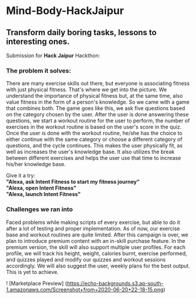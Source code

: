 # Mind-Body-HackJaipur
## Transform daily boring tasks, lessons to interesting ones.

Submission for <b>Hack Jaipur</b> Hackthon:

### The problem it solves:

There are many exercise skills out there, but everyone is associating fitness with just physical fitness. That's where we get into the picture. We understand the importance of physical fitness but, at the same time, also value fitness in the form of a person's knowledge. So we came with a game that combines both. The game goes like this, we ask five questions based on the category chosen by the user. After the user is done answering these questions, we start a workout routine for the user to perform, the number of exercises in the workout routine is based on the user's score in the quiz. Once the user is done with the workout routine, he/she has the choice to either continue with the same category or choose a different category of questions, and the cycle continues. This makes the user physically fit, as well as increases the user's knowledge base. It also utilizes the break between different exercises and helps the user use that time to increase his/her knowledge base.

Give it a try:    
<b>"Alexa, ask Intent Fitness to start my fitness journey"</b>  
<b>"Alexa, open Intent Fitness"</b>   
<b>"Alexa, launch Intent Fitness"</b>   

### Challenges we ran into

Faced problems while making scripts of every exercise, but able to do it after a lot of testing and proper implementation. As of now, our exercise base and workout routines are quite limited. After this campaign is over, we plan to introduce premium content with an in-skill purchase feature. In the premium version, the skill will also support multiple user profiles. For each profile, we will track his height, weight, calories burnt, exercise performed, and quizzes played and modify our quizzes and workout sessions accordingly. We will also suggest the user, weekly plans for the best output.
This is yet to achieve.

! [Marketplace Preview] (https://echo-backgrounds.s3.ap-south-1.amazonaws.com/Screenshot+from+2020-06-20+22-18-15.png)
